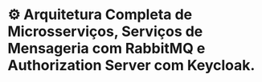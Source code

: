 # ⚙︎ Arquitetura Completa de Microsserviços, Serviços de Mensageria com RabbitMQ e Authorization Server com Keycloak.
